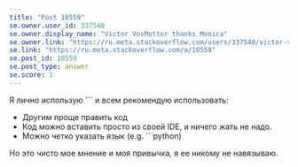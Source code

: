 ```yaml
---
title: "Post 10559"
se.owner.user_id: 337540
se.owner.display_name: "Victor VosMottor thanks Monica"
se.owner.link: "https://ru.meta.stackoverflow.com/users/337540/victor-vosmottor-thanks-monica"
se.link: "https://ru.meta.stackoverflow.com/a/10559"
se.post_id: 10559
se.post_type: answer
se.score: 1
---
```

<p>Я лично использую ``` и всем рекомендую использовать:</p>
<ul>
<li>Другим проще править код</li>
<li>Код можно вставить просто из своей IDE, и ничего жать не надо.</li>
<li>Можно четко указать язык (e.g. ```python)</li>
</ul>
<p>Но это чисто мое мнение и моя привычка, я ее никому не навязываю.</p>
